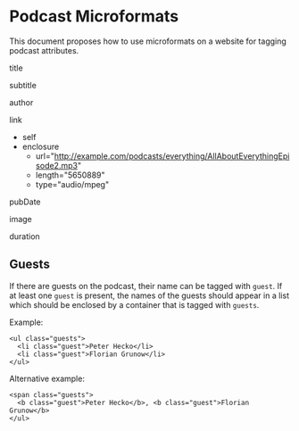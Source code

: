 # Podcast Microformats

This document proposes how to use microformats on a website for tagging podcast attributes.

title

subtitle

author

link
  * self
  * enclosure
    - url="http://example.com/podcasts/everything/AllAboutEverythingEpisode2.mp3"
    - length="5650889"
    - type="audio/mpeg"

pubDate

image

duration

## Guests

If there are guests on the podcast, their name can be tagged with `guest`. If at least one `guest` is present, the names of the guests should appear in a list which should be enclosed by a container that is tagged with `guests`.

Example:

    <ul class="guests">
      <li class="guest">Peter Hecko</li>
      <li class="guest">Florian Grunow</li>
    </ul>

Alternative example:

    <span class="guests">
      <b class="guest">Peter Hecko</b>, <b class="guest">Florian Grunow</b>
    </ul>
